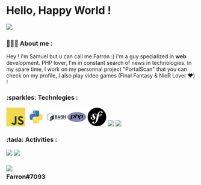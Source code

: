 <p align="center">
  <h1>Hello, Happy World !</h1>
  <img src="https://www.discoverchina.com/upload/pics/thumbs/7974d1ec6a14f248ea1fdb350cb564be.png"><br>
</p>

<h3>👨🏻‍🎓 About me :</h2>

Hey ! i'm Samuel but u can call me Farron :) i'm a guy specialized in __web__ development. PHP lover, I'm in constant search of news in technologies. In my spare time, I work on my personnal project "PortalScan" that you can check on my profile, I also play video games (Final Fantasy & NieR Lover :heart:) !

<h3>:sparkles: Technlogies :</h2>

<div>
  <img height="50" src="https://raw.githubusercontent.com/github/explore/80688e429a7d4ef2fca1e82350fe8e3517d3494d/topics/javascript/javascript.png">
  
  <img height="50" src="https://raw.githubusercontent.com/github/explore/80688e429a7d4ef2fca1e82350fe8e3517d3494d/topics/python/python.png">
  
  <img height="50" src="https://raw.githubusercontent.com/github/explore/80688e429a7d4ef2fca1e82350fe8e3517d3494d/topics/bash/bash.png">
  
  <img height="50" src="https://raw.githubusercontent.com/github/explore/80688e429a7d4ef2fca1e82350fe8e3517d3494d/topics/php/php.png">
  
  <img height="50" src="https://raw.githubusercontent.com/github/explore/80688e429a7d4ef2fca1e82350fe8e3517d3494d/topics/symfony/symfony.png">
  
  <img height="50" src="https://www.blog-nouvelles-technologies.fr/wp-content/uploads/2016/04/html5-logo-1-512x500.png">
  
  <img height="50" src="https://cdn.icon-icons.com/icons2/1826/PNG/512/4202020css3htmllogosocialsocialmedia-115668_115633.png">

</div>

<h3>:tada: Activities :</h2>

<div>
  <img width="59%" src="https://github-readme-stats.vercel.app/api?username=5Farron&show_icons=true&hide_border=true">
  <img width="40%" src="https://spotify-recently-played-readme.vercel.app/api?user=ewxxrkcnpum30bpc8jy90ivxf">
</div>

<h3><img height="50" src="https://logo-marque.com/wp-content/uploads/2020/12/Discord-Logo.png"><br><b>Farron#7093</b></h2>
